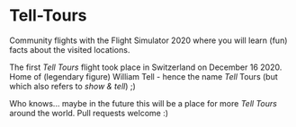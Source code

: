# Tell-Tours

Community flights with the Flight Simulator 2020 where you will learn (fun) facts about the visited locations. 

The first *Tell Tours* flight took place in Switzerland on December 16 2020. Home of (legendary figure) William Tell - hence the name *Tell* Tours (but which also refers to *show & tell*) ;)

Who knows... maybe in the future this will be a place for more *Tell Tours* around the world. Pull requests welcome :)
